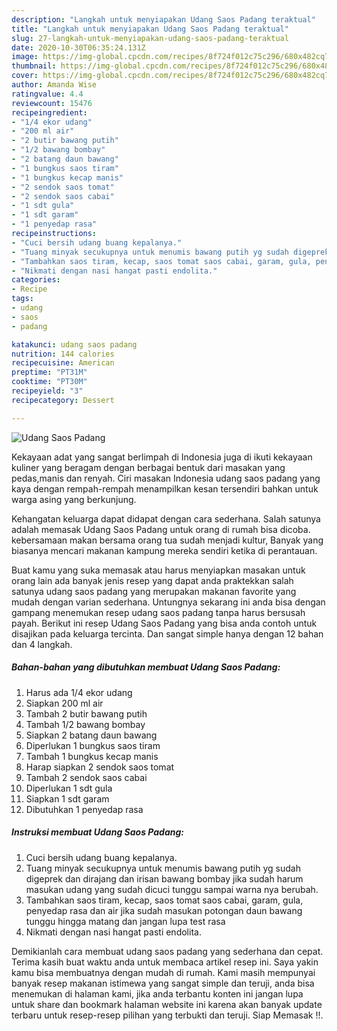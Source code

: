 ```yaml
---
description: "Langkah untuk menyiapakan Udang Saos Padang teraktual"
title: "Langkah untuk menyiapakan Udang Saos Padang teraktual"
slug: 27-langkah-untuk-menyiapakan-udang-saos-padang-teraktual
date: 2020-10-30T06:35:24.131Z
image: https://img-global.cpcdn.com/recipes/8f724f012c75c296/680x482cq70/udang-saos-padang-foto-resep-utama.jpg
thumbnail: https://img-global.cpcdn.com/recipes/8f724f012c75c296/680x482cq70/udang-saos-padang-foto-resep-utama.jpg
cover: https://img-global.cpcdn.com/recipes/8f724f012c75c296/680x482cq70/udang-saos-padang-foto-resep-utama.jpg
author: Amanda Wise
ratingvalue: 4.4
reviewcount: 15476
recipeingredient:
- "1/4 ekor udang"
- "200 ml air"
- "2 butir bawang putih"
- "1/2 bawang bombay"
- "2 batang daun bawang"
- "1 bungkus saos tiram"
- "1 bungkus kecap manis"
- "2 sendok saos tomat"
- "2 sendok saos cabai"
- "1 sdt gula"
- "1 sdt garam"
- "1 penyedap rasa"
recipeinstructions:
- "Cuci bersih udang buang kepalanya."
- "Tuang minyak secukupnya untuk menumis bawang putih yg sudah digeprek dan dirajang dan irisan bawang bombay jika sudah harum masukan udang yang sudah dicuci tunggu sampai warna nya berubah."
- "Tambahkan saos tiram, kecap, saos tomat saos cabai, garam, gula, penyedap rasa dan air jika sudah masukan potongan daun bawang tunggu hingga matang dan jangan lupa test rasa"
- "Nikmati dengan nasi hangat pasti endolita."
categories:
- Recipe
tags:
- udang
- saos
- padang

katakunci: udang saos padang 
nutrition: 144 calories
recipecuisine: American
preptime: "PT31M"
cooktime: "PT30M"
recipeyield: "3"
recipecategory: Dessert

---
```



![Udang Saos Padang](https://img-global.cpcdn.com/recipes/8f724f012c75c296/680x482cq70/udang-saos-padang-foto-resep-utama.jpg)

Kekayaan adat yang sangat berlimpah di Indonesia juga di ikuti kekayaan kuliner yang beragam dengan berbagai bentuk dari masakan yang pedas,manis dan renyah. Ciri masakan Indonesia udang saos padang yang kaya dengan rempah-rempah menampilkan kesan tersendiri bahkan untuk warga asing yang berkunjung.


Kehangatan keluarga dapat didapat dengan cara sederhana. Salah satunya adalah memasak Udang Saos Padang untuk orang di rumah bisa dicoba. kebersamaan makan bersama orang tua sudah menjadi kultur, Banyak yang biasanya mencari makanan kampung mereka sendiri ketika di perantauan.



Buat kamu yang suka memasak atau harus menyiapkan masakan untuk orang lain ada banyak jenis resep yang dapat anda praktekkan salah satunya udang saos padang yang merupakan makanan favorite yang mudah dengan varian sederhana. Untungnya sekarang ini anda bisa dengan gampang menemukan resep udang saos padang tanpa harus bersusah payah.
Berikut ini resep Udang Saos Padang yang bisa anda contoh untuk disajikan pada keluarga tercinta. Dan sangat simple hanya dengan 12 bahan dan 4 langkah.


<!--inarticleads1-->

##### Bahan-bahan yang dibutuhkan membuat Udang Saos Padang:

1. Harus ada 1/4 ekor udang
1. Siapkan 200 ml air
1. Tambah 2 butir bawang putih
1. Tambah 1/2 bawang bombay
1. Siapkan 2 batang daun bawang
1. Diperlukan 1 bungkus saos tiram
1. Tambah 1 bungkus kecap manis
1. Harap siapkan 2 sendok saos tomat
1. Tambah 2 sendok saos cabai
1. Diperlukan 1 sdt gula
1. Siapkan 1 sdt garam
1. Dibutuhkan 1 penyedap rasa




<!--inarticleads2-->

##### Instruksi membuat  Udang Saos Padang:

1. Cuci bersih udang buang kepalanya.
1. Tuang minyak secukupnya untuk menumis bawang putih yg sudah digeprek dan dirajang dan irisan bawang bombay jika sudah harum masukan udang yang sudah dicuci tunggu sampai warna nya berubah.
1. Tambahkan saos tiram, kecap, saos tomat saos cabai, garam, gula, penyedap rasa dan air jika sudah masukan potongan daun bawang tunggu hingga matang dan jangan lupa test rasa
1. Nikmati dengan nasi hangat pasti endolita.




Demikianlah cara membuat udang saos padang yang sederhana dan cepat. Terima kasih buat waktu anda untuk membaca artikel resep ini. Saya yakin kamu bisa membuatnya dengan mudah di rumah. Kami masih mempunyai banyak resep makanan istimewa yang sangat simple dan teruji, anda bisa menemukan di halaman kami, jika anda terbantu konten ini jangan lupa untuk share dan bookmark halaman website ini karena akan banyak update terbaru untuk resep-resep pilihan yang terbukti dan teruji. Siap Memasak !!. 
